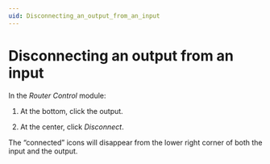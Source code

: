 ```yaml
---
uid: Disconnecting_an_output_from_an_input
---
```


# Disconnecting an output from an input

In the *Router Control* module:

1. At the bottom, click the output.

1. At the center, click *Disconnect*.

The “connected” icons will disappear from the lower right corner of both the input and the output.
